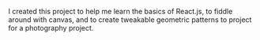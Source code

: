 I created this project to help me learn the basics of React.js, to fiddle around with canvas, and to create tweakable geometric patterns to project for a photography project.

